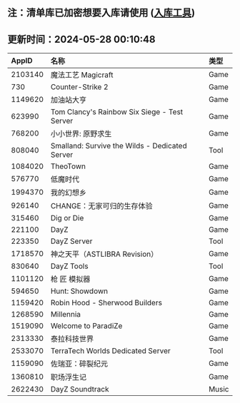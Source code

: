 ## 注：清单库已加密想要入库请使用 ([入库工具](https://github.com/BlankTMing/ManifestAutoUpdate/releases))

## 更新时间：2024-05-28 00:10:48
| AppID | 名称 | 类型  |
| :-------------------- | :----------------------------- | :----------- |
| 2103140 | 魔法工艺 Magicraft| Game |
| 730 | Counter-Strike 2| Game |
| 1149620 | 加油站大亨| Game |
| 623990 | Tom Clancy's Rainbow Six Siege - Test Server| Game |
| 768200 | 小小世界: 原野求生| Game |
| 808040 | Smalland: Survive the Wilds - Dedicated Server| Tool |
| 1084020 | TheoTown| Game |
| 576770 | 低魔时代| Game |
| 1994370 | 我的幻想乡| Game |
| 926140 | CHANGE：无家可归的生存体验| Game |
| 315460 | Dig or Die| Game |
| 221100 | DayZ| Game |
| 223350 | DayZ Server| Tool |
| 1718570 | 神之天平（ASTLIBRA Revision）| Game |
| 830640 | DayZ Tools| Tool |
| 1101120 | 枪 匠 模拟器| Game |
| 594650 | Hunt: Showdown| Game |
| 1159420 | Robin Hood - Sherwood Builders| Game |
| 1268590 | Millennia| Game |
| 1519090 | Welcome to ParadiZe| Game |
| 2313330 | 泰拉科技世界| Game |
| 2533070 | TerraTech Worlds Dedicated Server| Tool |
| 1159090 | 佐瑞亚：碎裂纪元| Game |
| 1360810 | 职场浮生记| Game |
| 2622430 | DayZ Soundtrack| Music |
